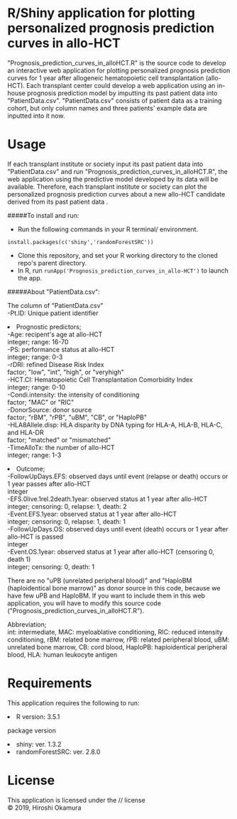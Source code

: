 # R/Shiny application for plotting personalized prognosis prediction curves in allo-HCT

<p>"Prognosis_prediction_curves_in_alloHCT.R" is the source code to develop an interactive web application for plotting personalized prognosis prediction curves for 1 year after allogeneic hematopoietic cell transplantation (allo-HCT). Each transplant center could develop a web application using an in-house prognosis prediction model by imputting its past patient data into "PatientData.csv".
"PatientData.csv" consists of patient data as a training cohort, but only column names and three patients' example data are inputted into it now.</p>

# Usage
<p>If each transplant institute or society input its past patient data into "PatientData.csv" and run "Prognosis_prediction_curves_in_alloHCT.R", the web application using the predictive model developed by its data will be available. Therefore, each transplant institute or society can plot the personalized prognosis prediction curves about a new allo-HCT candidate derived from its past patient data .</p>

#####To install and run:
- Run the following commands in your R terminal/ environment.
  
```
install.packages(c('shiny','randomForestSRC'))
```

- Clone this repository, and set your R working directory to the cloned repo's parent directory.
- In R, run `runApp('Prognosis_prediction_curves_in_allo-HCT')`  to launch the app.</li>

#####About "PatientData.csv":
<p>The column of "PatientData.csv"<br/>
-Pt.ID: Unique patient identifier
<li>Prognostic predictors;</li>
-Age: recipent's age at allo-HCT<br/> 
  integer; range: 16-70<br/>  
-PS: performance status at allo-HCT<br/> 
  integer; range: 0-3<br/> 
-rDRI: refined Disease Risk Index<br/>  
  factor; "low", "int", "high", or "veryhigh"<br/>  
-HCT.CI: Hematopoietic Cell Transplantation Comorbidity Index<br/> 
  integer; range: 0-10<br/> 
-Condi.intensity: the intensity of conditioning<br/> 
  factor; "MAC" or "RIC"<br/> 
-DonorSource: donor source<br/> 
  factor; "rBM", "rPB", "uBM", "CB", or "HaploPB"<br/> 
-HLA8Allele.disp: HLA disparity by DNA typing for HLA-A, HLA-B, HLA-C, and HLA-DR<br/> 
  factor; "matched" or "mismatched"<br/> 
-TimeAlloTx: the number of allo-HCT<br/>
  integer; range: 1-3</p>

<li>Outcome;</li>
-FollowUpDays.EFS: observed days until event (relapse or death) occurs or 1 year passes after allo-HCT <br/> 
  integer<br/> 
-EFS.0live.1rel.2death.1year: observed status at 1 year after allo-HCT <br/> 
  integer; censoring: 0, relapse: 1, death: 2<br/> 
-Event.EFS.1year: observed status at 1 year after allo-HCT<br/> 
  integer; censoring: 0, relapse: 1, death: 1<br/>
-FollowUpDays.OS: observed days until event (death) occurs or 1 year after allo-HCT is passed<br/>
  integer<br/> 
-Event.OS.1year: observed status at 1 year after allo-HCT (censoring 0, death 1)<br/>
  integer; censoring: 0, death: 1
 </p> 

<p>There are no "uPB (unrelated peripheral blood)" and "HaploBM (haploidentical bone marrow)" as donor source in this code, because we have few uPB and HaploBM.
If you want to include them in this web application, you will have to modify this source code ("Prognosis_prediction_curves_in_alloHCT.R").
</p>

<p>Abbreviation;<br/>
  int: intermediate, MAC: myeloablative conditioning, RIC: reduced intensity conditioning, rBM: related bone marrow, rPB: related peripheral blood, uBM: unrelated bone marrow, CB: cord blood, HaploPB: haploidentical peripheral blood, HLA: human leukocyte antigen
</p>

# Requirements
This application requires the following to run:
<p>
  <li>R version: 3.5.1</li>
</p>
<p> package version
  <li>shiny: ver. 1.3.2</li>
  <li>randomForestSRC: ver. 2.8.0</li>
</p>

# License
This application is licensed under the // license<br/> 
© 2019, Hiroshi Okamura
